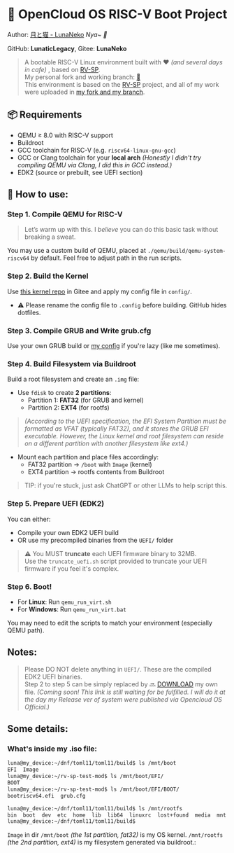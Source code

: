 # 🚀 OpenCloud OS RISC-V Boot Project

Author: [月と猫 - LunaNeko](https://github.com/LunaticLegacy)  *Nya~ 🐾*

GitHub: **LunaticLegacy**, Gitee: **LunaNeko**

> A bootable RISC-V Linux environment built with ❤️ *(and several days in cafe)* , based on [RV-SP](https://github.com/riscv-non-isa/riscv-platforms/tree/master/rv-sp). <br>
> My personal fork and working branch: [🔗](https://github.com/LunaticLegacy/rv-sp-test-mod/tree/lunanekos_working) <br>
> This environment is based on the [RV-SP](https://github.com/riscv-non-isa/riscv-platforms/tree/master/rv-sp) project, and all of my work were uploaded in [my fork and my branch](https://github.com/LunaticLegacy/rv-sp-test-mod/tree/lunanekos_working).

## 📦 Requirements
- QEMU ≥ 8.0 with RISC-V support
- Buildroot
- GCC toolchain for RISC-V (e.g. `riscv64-linux-gnu-gcc`)
- GCC or Clang toolchain for your **local arch** *(Honestly I didn't try compiling QEMU via Clang, I did this in GCC instead.)*
- EDK2 (source or prebuilt, see UEFI section)

## 🔧 How to use:
### Step 1. Compile QEMU for RISC-V
> Let’s warm up with this. I *believe* you can do this basic task without breaking a sweat.

You may use a custom build of QEMU, placed at `./qemu/build/qemu-system-riscv64` by default. Feel free to adjust path in the run scripts.

### Step 2. Build the Kernel
Use [this kernel repo](https://gitee.com/lunaneko/OpenCloudOS-Kernel.git) in Gitee and apply my config file in `config/`.

- ⚠️ Please rename the config file to `.config` before building. GitHub hides dotfiles.

### Step 3. Compile GRUB and Write grub.cfg
Use your own GRUB build or [my config](grub.cfg) if you're lazy (like me sometimes).

### Step 4. Build Filesystem via Buildroot
Build a root filesystem and create an `.img` file:

- Use `fdisk` to create **2 partitions**:
  - Partition 1: **FAT32** (for GRUB and kernel)
  - Partition 2: **EXT4** (for rootfs)
> *(According to the UEFI specification, the EFI System Partition must be formatted as VFAT (typically FAT32), and it stores the GRUB EFI executable. However, the Linux kernel and root filesystem can reside on a different partition with another filesystem like ext4.)*
- Mount each partition and place files accordingly:
  - FAT32 partition → `/boot` with `Image` (kernel)
  - EXT4 partition → rootfs contents from Buildroot

> TIP: if you're stuck, just ask ChatGPT or other LLMs to help script this.

### Step 5. Prepare UEFI (EDK2)
You can either:
- Compile your own EDK2 UEFI build
- OR use my precompiled binaries from the `UEFI/` folder

> ⚠️ You MUST **truncate** each UEFI firmware binary to 32MB.  
> Use the `truncate_uefi.sh` script provided to truncate your UEFI firmware if you feel it's complex.

### Step 6. Boot!
- For **Linux**: Run `qemu_run_virt.sh`  
- For **Windows**: Run `qemu_run_virt.bat`

You may need to edit the scripts to match your environment (especially QEMU path).

## Notes:
> Please DO NOT delete anything in `UEFI/`. These are the compiled EDK2 UEFI binaries. <br>
> Step 2 to step 5 can be simply replaced by 🔜 [DOWNLOAD]() my own file. *(Coming soon! This link is still waiting for be fulfilled. I will do it at the day my Release ver of system were published via Opencloud OS Official.)*

## Some details:

### What's inside my .iso file:
```bash
luna@my_device:~/dnf/toml11/toml11/build$ ls /mnt/boot
EFI  Image
luna@my_device:~/rv-sp-test-mod$ ls /mnt/boot/EFI/
BOOT
luna@my_device:~/rv-sp-test-mod$ ls /mnt/boot/EFI/BOOT/
bootriscv64.efi  grub.cfg

luna@my_device:~/dnf/toml11/toml11/build$ ls /mnt/rootfs
bin  boot  dev  etc  home  lib  lib64  linuxrc  lost+found  media  mnt  opt  proc  root  run  sbin  share  srv  sys  tmp  usr  var
luna@my_device:~/dnf/toml11/toml11/build$
```

`Image` in dir `/mnt/boot` *(the 1st partition, fat32)* is my OS kernel. `/mnt/rootfs` *(the 2nd partition, ext4)* is my filesystem generated via buildroot.:



